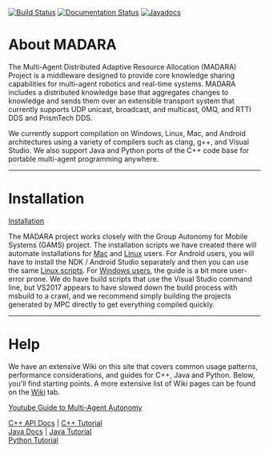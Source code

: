 [![Build Status](https://travis-ci.org/jredmondson/madara.svg?branch=master)](https://travis-ci.org/jredmondson/madara) [![Documentation Status](https://readthedocs.org/projects/madara/badge/?version=latest)](https://madara.readthedocs.io/en/latest/?badge=latest) [![Javadocs](https://www.javadoc.io/badge/ai.madara/madara.svg)](https://www.javadoc.io/doc/ai.madara/madara)

# About MADARA

The Multi-Agent Distributed Adaptive Resource Allocation (MADARA) Project is a middleware designed to provide core knowledge sharing capabilities for multi-agent robotics and real-time systems. MADARA includes a distributed knowledge base that aggregates changes to knowledge and sends them over an extensible transport system that currently supports UDP unicast, broadcast, and multicast, 0MQ, and RTTI DDS and PrismTech DDS.

We currently support compilation on Windows, Linux, Mac, and Android architectures using a variety of compilers such as clang, g++, and Visual Studio. We also support Java and Python ports of the C++ code base for portable multi-agent programming anywhere.

***

# Installation

[Installation](https://github.com/jredmondson/madara/wiki/Installation)

The MADARA project works closely with the Group Autonomy for Mobile Systems (GAMS) project. The installation scripts we have created there will automate installations for [Mac](https://github.com/jredmondson/madara/wiki/Installation#mac) and [Linux](https://github.com/jredmondson/madara/wiki/Installation#linux) users. For Android users, you will have to install the NDK / Android Studio separately and then you can use the same [Linux scripts](https://github.com/jredmondson/madara/wiki/Installation#linux). For [Windows users](https://github.com/jredmondson/madara/wiki/Installation#windows), the guide is a bit more user-error prone. We do have build scripts that use the Visual Studio command line, but VS2017 appears to have slowed down the build process with msbuild to a crawl, and we recommend simply building the projects generated by MPC directly to get everything compiled quickly.

***

# Help

We have an extensive Wiki on this site that covers common usage patterns, performance considerations, and guides
for C++, Java and Python. Below, you'll find starting points. A more extensive list of Wiki pages can be found
on the [Wiki](https://github.com/jredmondson/madara/wiki) tab.

[Youtube Guide to Multi-Agent Autonomy](https://www.youtube.com/playlist?list=PL2htjCHh_RcyqGXpHY6fSt3skqxJRiBH3)

[C++ API Docs](http://madara.readthedocs.io/) | [C++ Tutorial](https://github.com/jredmondson/madara/wiki/MadaraArchitecture/)\
[Java Docs](https://www.javadoc.io/doc/ai.madara/madara) | [Java Tutorial](https://github.com/jredmondson/madara/wiki/JavaMadaraArchitecture/)\
[Python Tutorial](https://github.com/jredmondson/madara/wiki/PythonMadaraArchitecture/)
